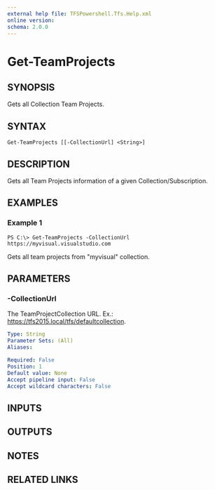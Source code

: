 ```yaml
---
external help file: TFSPowershell.Tfs.Help.xml
online version: 
schema: 2.0.0
---
```


# Get-TeamProjects

## SYNOPSIS
Gets all Collection Team Projects.
## SYNTAX

```
Get-TeamProjects [[-CollectionUrl] <String>]
```

## DESCRIPTION
Gets all Team Projects information of a given Collection/Subscription.

## EXAMPLES

### Example 1
```
PS C:\> Get-TeamProjects -CollectionUrl https://myvisual.visualstudio.com
```

Gets all team projects from "myvisual" collection.

## PARAMETERS

### -CollectionUrl
The TeamProjectCollection URL.
Ex.: https://tfs2015.local/tfs/defaultcollection. 

```yaml
Type: String
Parameter Sets: (All)
Aliases: 

Required: False
Position: 1
Default value: None
Accept pipeline input: False
Accept wildcard characters: False
```

## INPUTS

## OUTPUTS

## NOTES

## RELATED LINKS

